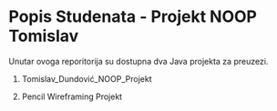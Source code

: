 # Popis Studenata - Projekt NOOP Tomislav

Unutar ovoga reporitorija su dostupna dva Java projekta za preuzezi.

1. Tomislav_Dundović_NOOP_Projekt

2. Pencil Wireframing Projekt
